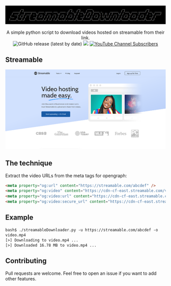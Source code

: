 ![](./.github/banner.png)

<p align="center">
    A simple python script to download videos hosted on streamable from their link.
    <br>
    <img alt="GitHub release (latest by date)" src="https://img.shields.io/github/v/release/p0dalirius/streamableDownloader">
    <a href="https://twitter.com/intent/follow?screen_name=podalirius_" title="Follow"><img src="https://img.shields.io/twitter/follow/podalirius_?label=Podalirius&style=social"></a>
    <a href="https://www.youtube.com/c/Podalirius_?sub_confirmation=1" title="Subscribe"><img alt="YouTube Channel Subscribers" src="https://img.shields.io/youtube/channel/subscribers/UCF_x5O7CSfr82AfNVTKOv_A?style=social"></a>
</p>

## Streamable

![](./.github/streamable.png)

## The technique

Extract the video URLs from the meta tags for opengraph:

```html
<meta property="og:url" content="https://streamable.com/abcdef" />
<meta property="og:video" content="https://cdn-cf-east.streamable.com/video/mp4/abcdef.mp4?Expires=1642074961&Signature=NrOSgEjyOX51sLshgTMtDEShsC97cusGrQKr87hRbJe8NNP8gobxxmqgxaFTakaM5xK6Ykw8K32DLLTbJHO9A5KeGJG2mFvjbYfVPAp07qSd93g6LsesEmqWmnEZHH7MRyAYhq4cYWtQRekFdnsn0JtWvMoAMWI4IUG3nMrkb47tsSYY5XtfYN5KzaTAzh4UrgsyzDVofCVqGYxXR1KpU35hQFtiRan5i0GfFDXfv5YqJ1davybrY3Eygcpk7WJBA6yMtv5uuN6GbWRWvsyVypXFo2kw8NNUbheGgXXHLISaQqbYowMY5NGaX3O1G6uQ7htctIIcDXw13NDggXk4CL__&Key-Pair-Id=WXADY4C7RJIBPIOFRBWM">
<meta property="og:video:url" content="https://cdn-cf-east.streamable.com/video/mp4/abcdef.mp4?Expires=1642074961&Signature=NrOSgEjyOX51sLshgTMtDEShsC97cusGrQKr87hRbJe8NNP8gobxxmqgxaFTakaM5xK6Ykw8K32DLLTbJHO9A5KeGJG2mFvjbYfVPAp07qSd93g6LsesEmqWmnEZHH7MRyAYhq4cYWtQRekFdnsn0JtWvMoAMWI4IUG3nMrkb47tsSYY5XtfYN5KzaTAzh4UrgsyzDVofCVqGYxXR1KpU35hQFtiRan5i0GfFDXfv5YqJ1davybrY3Eygcpk7WJBA6yMtv5uuN6GbWRWvsyVypXFo2kw8NNUbheGgXXHLISaQqbYowMY5NGaX3O1G6uQ7htctIIcDXw13NDggXk4CL__&Key-Pair-Id=WXADY4C7RJIBPIOFRBWM">
<meta property="og:video:secure_url" content="https://cdn-cf-east.streamable.com/video/mp4/abcdef.mp4?Expires=1642074961&Signature=NrOSgEjyOX51sLshgTMtDEShsC97cusGrQKr87hRbJe8NNP8gobxxmqgxaFTakaM5xK6Ykw8K32DLLTbJHO9A5KeGJG2mFvjbYfVPAp07qSd93g6LsesEmqWmnEZHH7MRyAYhq4cYWtQRekFdnsn0JtWvMoAMWI4IUG3nMrkb47tsSYY5XtfYN5KzaTAzh4UrgsyzDVofCVqGYxXR1KpU35hQFtiRan5i0GfFDXfv5YqJ1davybrY3Eygcpk7WJBA6yMtv5uuN6GbWRWvsyVypXFo2kw8NNUbheGgXXHLISaQqbYowMY5NGaX3O1G6uQ7htctIIcDXw13NDggXk4CL__&Key-Pair-Id=WXADY4C7RJIBPIOFRBWM">
```

## Example

```
bash$ ./streamableDownloader.py -u https://streamable.com/abcdef -o video.mp4
[>] Downloading to video.mp4 ...
[>] Downloaded 16.78 MB to video.mp4 ...
```

## Contributing

Pull requests are welcome. Feel free to open an issue if you want to add other features.
